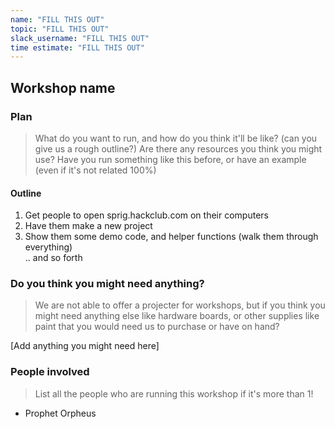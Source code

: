 ```yaml
---
name: "FILL THIS OUT"
topic: "FILL THIS OUT"
slack_username: "FILL THIS OUT"
time estimate: "FILL THIS OUT"
---
```


## Workshop name

### Plan
> What do you want to run, and how do you think it'll be like? (can you give us a rough outline?)
> Are there any resources you think you might use? Have you run something like this before, or have an example (even if it's not related 100%)

#### Outline
1. Get people to open sprig.hackclub.com on their computers
2. Have them make a new project 
3. Show them some demo code, and helper functions (walk them through everything)
<br> .. and so forth

### Do you think you might need anything?
> We are not able to offer a projecter for workshops, but if you think you might need anything else like hardware boards, or other supplies like paint that you would need us to purchase or have on hand?

[Add anything you might need here]


### People involved
> List all the people who are running this workshop if it's more than 1!
* Prophet Orpheus

